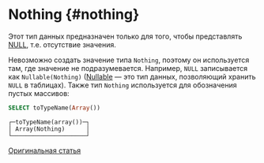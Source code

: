 # Nothing {#nothing}

Этот тип данных предназначен только для того, чтобы представлять [NULL](../../../sql-reference/data-types/special-data-types/nothing.md), т.е. отсутствие значения.

Невозможно создать значение типа `Nothing`, поэтому он используется там, где значение не подразумевается. Например, `NULL` записывается как `Nullable(Nothing)` ([Nullable](../../../sql-reference/data-types/special-data-types/nothing.md) — это тип данных, позволяющий хранить `NULL` в таблицах). Также тип `Nothing` используется для обозначения пустых массивов:

``` sql
SELECT toTypeName(Array())
```

``` text
┌─toTypeName(array())─┐
│ Array(Nothing)      │
└─────────────────────┘
```

[Оригинальная статья](https://clickhouse.tech/docs/ru/data_types/special_data_types/nothing/) <!--hide-->
